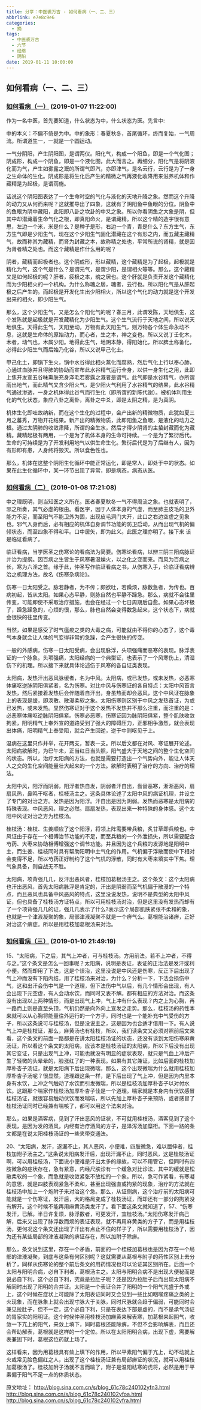 ```yaml
---
title: 分享：中医裘万吉 - 如何看病（一、二、三）
abbrlink: e7e8c9e6
categories:
  - 摘
tags:
  - 中医裘万吉
  - 六节
  - 经络
  - 阴阳
date: 2019-01-11 10:00:00
---
```


## 如何看病（一、二、三）

### [如何看病（一）](http://blog.sina.com.cn/s/blog_61c78c240102yfn3.html "跳转至原文")  (2019-01-07 11:22:00)

作为一名中医，首先要知道，什么状态为中，什么状态为医。先言中:

中的本义：不偏不倚是为中。中的象形：春夏秋冬，首尾循环，终而复始，一气周流。所谓道生一，一就是一个圆运动。

一气分阴阳，产生阴阳图，是谓两仪。阳化气，构成一个阳鱼，即是一个气化图；阴成形，构成一个阴鱼，即是一个液化图，此大而言之。再细分，阳化气是将阴液化而为气，产生如雾露之溉的所谓气即汽，亦即津气，是名云行，云行是为了一身之生命体的生化。阴成形是将生化后产生的精微之气再液化收降用来滋养机体和作藏精是为起极，是谓雨施。

话说这个阴阳图表达了一个生命时空的气化与液化的天地升降之象。然而这个升降的动力又从何而来呢？这就推导出了四象，这就有了阴阳鱼中鱼眼的分位。阴鱼中的鱼眼为阴中藏阳，此阳即八卦之坎卦的中爻之象。所以你看阴鱼之大象是阴，但其中却潜藏着生命气化之根，即真阳命火，是谓藏精。所以这个精的造字很有意思，左边一个米，米是什么？是种子是形，右边一个青，青是什么？东方生气，东方生气即是少阳生气，现在这个少阳生气固化潜藏在这个有形之内，而五藏主藏精气，故而称其为藏精，而肾为封藏之本，故称精之处也，平常所说的肾精，就是因为肾者精之处也。而这个藏精是作什么用的呢？

阴者，藏精而起极者也。这个阴成形，形以藏精，这个藏精是为了起极，起极就是精化为气，这个气是什么？是谓元气，是谓少阳，是谓相火等等。那么，这个藏精又是如何起极的呢？肝者，疲极之本，魂之居也。这个肝就是负责开发这个藏精化而为少阳相火的一个机构。为什么称魂之居，魂者，云行也。所以阳化气是从肝起极之后产生的。而起极是开发化生出少阳相火，所以这个气化的动力就是这个开发出来的相火，即少阳生气。

那么，这个少阳生气，又是怎么个阳化气的呢？春三月，此谓发陈，天地俱生，这个发陈就是起极就是开发藏精化为少阳生气。这个生气流行于天地之间，所以说天地俱生。天得此生气，天阳至动，万物有此天阳生气，则万物各个体生命永动不息，这就是生命体的原始动力，而心者，生之本，神之变也。所以又说丁壬化木，木者，动气也，木属少阳。地得此生气，地阴本静，得阳始化，所以脾土称备化，必得此少阳生气而后始乃化谷，所以又说甲己化土。

甲己化土，即锅下生火，锅中水谷得此相火蒸化而腐熟，然后气化上行以奉心肺，心通过血脉并且得肺的协助而宣布此水谷精气运行全身，以供一身生化之用，此即上焦开发宣五谷味熏肤充身泽毛若雾露之溉者是谓气。此气即是水谷精气，亦所谓雨出地气，而此精气又含少阳火气，是少阳火气利用了水谷精气的结果，此水谷精气通过渗透，一身之机体得此谷气而行生化（即所谓的新陈代谢）。被机体利用生化的气化状态，象应八卦之离卦，离卦之中爻，即是太阴之精，是为真阴。

机体生化即吐故纳新，而在这个生化的过程中，会产出新的精微物质，此犹如夏三月之蕃秀，万物开花结果。新产出的精微物质，此即阳鱼之鱼眼，是液化的动力之根。通过太阴肺的收敛肃降，所谓的金生水，然后才得少阴肾的主蛰封藏而化为藏精。藏精起极有两用，一个是为了机体本身的生命可持续。一个是为了繁衍后代。生命的可持续是为了开发利用地气以供生命生化。繁衍后代是为了后继有人，因为有形即有患，人身终将毁灭。所以食色性也。

那么，机体在这整个阴阳生化循环中能正常运化，即是常人，即处于中的状态。如果在此生化循环中，某一环节出现了异常，即是病态，病态从医。



### [如何看病（二）](http://blog.sina.com.cn/s/blog_61c78c240102yfoa.html "跳转至原文") (2019-01-08 17:21:08) 

中之理既明，则当知医之义所在。医者春夏秋冬一气不得周流之象。也就表明了，邪之所奏，其气必虚的根由。看医字，因于人体本身的气虚，而至肺主皮毛的卫外能力不足，而至阳气不能卫外为固，出现皮毛洞门大开，此口之右边空虚之见象也。邪气入身而后，必有相应的机体自身调节功能的防卫启动，从而出现气机的偏倾状态，而至四象不得和平。口中居矢，即为此义。此医之理亦明了。接下来 该是临证看病了。

临证看病，当学医圣之伤寒论的看病法为简要。伤寒论看病，以辨三阴三阳病脉证并治为提纲。因百病之生皆生于风寒暑湿燥火，以之化之变而来。而风为百病之长，寒为六淫之首。缘于此，仲圣写作临证看病之书，从伤寒入手，论临证看病辨治之机理方法，故名《伤寒杂病论》。

伤寒一日太阳受之。脉若静者，为不传；颇欲吐，若躁烦，脉数急者，为传也。百病初起，皆从太阳。如果心态平静，则脉自然也平静不躁急。那么，病就不会往里传变，可能即使不采取治疗措施，也会在经过一个七日周期后自愈。如果心态坏极了，躁急躁急的，心烦的很，那么，脉也自然会变得数急起来，这个状态下，病就会很快的往里传变。

当然，如果是感受了时气瘟疫之类的大毒之病，可能就由不得你的心态了，这个毒气本身就会让人体的气变得非常的急躁，会产生很快的传变。

一般的外感病，伤寒一日太阳受病，会出现脉浮，头项强痛而恶寒的表现。脉浮表证的一个脉象。头项强痛，太阳经病的一个典型证，也表示了一个风寒伤上，清湿伤下的机理。所以接下来就具体论述伤于风寒的各自证类表现。

太阳病，发热汗出恶风脉缓者，名为中风。太阳病，或已发热，或未发热，必恶寒体痛呕逆脉阴阳俱紧者，名为伤寒。对比中风与伤寒证的各自特点：太阳中风首言发热，然后紧接着发热后会伴随着自汗出，身虽热而却会恶风，这个中风证在脉象上的表现是缓，即涣散、散漫柔软之象。太阳伤寒则区别于中风之发热首证，为或已发热，或未发热。显然伤寒证对于这个发热不发热并不那么注重，而注重的是：必恶寒体痛呕逆脉阴阳俱紧。伤寒必恶寒，伤寒证因为脉阴阳俱紧，整个肌肤收敛拘紧，阳明精气上奉外宣的道路受到了强大的障碍压力，正邪相争激烈，就会表现出体痛，阳明精气上奉受阻，就会产生回逆，逆于中则呕见于上。

温病在这里只作并举，花开两支，暂表一支。所以后文都在对风、寒证展开论述。太阳病欲解时，为巳午未，正当红日当头照，阳气盛大于天地之间的整个生化空间的状态。所以，治疗太阳病的方法，也就是需要打造出一个气势向外，能让人体天人之交的生化空间能量壮大起来的一个方法。欲解时表明了治疗的方向、治疗的理法。

太阳中风，阳浮而阴弱，阳浮者热自发，阴弱者汗自出，啬啬恶寒，淅淅恶风，扇扇风热，鼻鸣干呕者，桂枝汤主之。这条具体论述了太阳中风的病证机理，并设立了专门的对治之方。发热是因为阳浮。汗自出是因为阴弱。发热而恶寒是太阳病的特殊表现。中风恶风，理之必然。扇扇发热，表现出来一种特殊的身体感。这个太阳中风证对治之方为桂枝汤。

桂枝汤：桂枝、生姜顺应了这个阳浮，将领上阵需要带兵粮，炙甘草即兵粮也。中风证由于存在一个相傅治节功能的不足，而至兵粮的一个外泄损失，所以需要配合芍药、大枣来协助相傅增强这个调节功能。并且因为这个兵粮的发源地是阳明中土，而生姜、桂枝同时具有帮助阳明中土气化的作用。气机偏于浮散而使中下相对会变得不足，所以芍药正好制约了这个气机的浮散，同时有大枣来填实中下焦。理气象具备，则自战无不胜。

太阳病，项背强几几，反汗出恶风者，桂枝加葛根汤主之。这个条文：这个太阳病也汗出恶风，首先太阳病脉浮是肯定的，汗出是阴弱而至气机偏于散漫的一个特点，而且恶风也具备中风恶风的特点，这里没说发热，说明不是典型的太阳中风证，但也具备了桂枝汤方证特点，所以可用桂枝汤对治，但是这里没有发热而却有了一个项背强几几的证，强几几表示了什么?表示这个局部肌肤紧张不柔和的象，也就是一个津液凝聚的象，局部津液凝聚不就是一个痹气么。葛根能治诸痹，正好对治这个痹症。所以是用桂枝加葛根汤来对治。



### [如何看病（三）](http://blog.sina.com.cn/s/blog_61c78c240102yfra.html "跳转至原文")  (2019-01-10 21:49:19)

15、“太阳病，下之后，其气上冲者，可与桂枝汤。方用前法。若不上冲者，不得与之。”这个条文是怎么一回事呢？太阳病，说明是表证，表证的正治法是发汗或利小便。然而却用了下法，这是个误治，这里没说是中风还是伤寒，反正下后出现了气上冲而没有下陷内结，用了桂枝汤来对治，为什么？分析一下，下法会损伤中气，这和出汗会伤中气是一个道理，但下法伤中气以后，有几个情形会出现，有人会出现下元空虚，有人会动水饮，而同时又表不解。都有相应的方法对治。而这条没有出现以上两种情形，而是出现气上冲，气上冲有什么表现？内之上为心胸，再一路而上则是直至头顶，气机仍然是向外向上宣发之走势。那么，桂枝汤的药性本来就可以从心胸将能量往外运行的一个方子，同时也是一个能补充中气受伤的方子，所以这条说可与桂枝汤，但是没说主之，这是因为也合适才借用一下。有人说气上冲是桂枝证，那么，麻黄汤也有桂枝，所以，我们读条文又必须对照前后文来看，这个条文的前面一路都是在讲太阳桂枝汤证的状态，还没有谈到太阳伤寒麻黄汤证，所以看这个条文的太阳病，应该本是桂枝汤证的太阳病，所以下后没有出现其它变证，只是出现气上冲，可能也就没有明显的症状表现，就只是气血上冲后产生了轻微的头晕晕的，脸涨红了的一种表现。如果有其它兼证，比如后面的桂枝加厚朴杏子汤证，就是太阳病下后出现微喘，那么，这个出现微喘为什么就用桂枝加厚朴杏子汤呢？很显然，道理跟这条一样，是下后出现了气上冲，但是因为内里本身有水饮，上冲之气触动了水饮而引发微喘，所以是桂枝汤加厚朴杏子以对付水饮。这跟那个喘家作桂枝汤加厚朴杏子佳是一个道理。喘家就是本身内有伏饮感冒桂枝汤证，就很容易触动伏饮而发喘咳，所以先加上厚朴杏子来预防，或者感冒了桂枝汤证同时已经兼有喘咳了，都可以用这个法来对治。

那么，如果是酒客病，见到了汗出恶风的证状，不可就用桂枝汤，酒客见到了这个表现，是因为发的酒风，内经有治疗酒风的方子，是泽泻汤加糜衔。下面一路的条文都是在说太阳桂枝汤证的一些夹带变通法。

20、“太阳病，发汗，遂漏不止，其人恶风，小便难，四肢微急，难以屈伸者，桂枝加附子汤主之。”这条说太阳病发汗后，出现汗漏不止，同时恶风，这是桂枝汤证啊，可以用桂枝汤，下面说小便难是汗出太多的缘故，可以不用管它，但同时有四肢微急的症状存在，急有紧意，内经尺肤诊有一个缓急对比诊法，其中的缓就是松散柔软的一个象，而急就是收敛紧张不放松的一个象。所以，急可作紧看，有寒凝的意思，就是四肢表观紧急不柔和，甚至出现强直或拘紧的现象，治疗的方法就在桂枝汤中加上一个炮附子来对治这个急。那么，从证侧病，这个治疗前的太阳病可能就是一个伤寒证，发汗后，大的格局变成了桂枝汤证，而却还有一部分的拘紧没有解开。这个时候不能再用麻黄汤类发汗了。看下面这条文就知道了，57、“伤寒发汗，已解。半日许复烦，脉浮数者，可更发汗，宜桂枝汤。”太阳伤寒发汗病己解，后来又出现了脉浮数而烦的表证表现，就不再用麻黄类的方子了，而是用桂枝汤，更何况这个条文还出现了汗出有点止不住的样子了，所以需要用桂枝汤了，因为还有某些局部的津液凝聚的痹证存在，所以加附子除痹。

那么，条文说到这里，存在一个矛盾，前面的一个桂枝加葛根也是因为存在一个局部的津液凝聚，到底与这条有何区别呢？这就需要从葛根与附子的药性区别上去分析了，同样从伤寒论的整个前后条文的用药情况也可以论证其区别所在。后面一个太阳与阳明合病，必自下利者，葛根汤主之。太阳与阳明合病不是出现大便秘而是说必自下利，这个必自下利，究竟是拉肚子呢？还是因为拉肚子后而出现太阳病不解同时出现了阳明的合并证。太阳是一个表证合并了阳明的一个阳气亢盛于外或上，这个时候在症状上可能除了太阳表证同时又会见到一些比如咽喉疼痛之类的上火现象，而在脉象上就会出现寸脉大于关脉，同时尺脉就会趋于偏弱，可能同时会兼见拉肚子，但不一定，这个必自下利，只是在表达下部是虚的，而不是承气汤证的胃家实的阳明证。这个时候仲圣用桂枝汤加麻黄来解表寒，加葛根来起阴气，收敛一下亢上的阳气，来敛上填下，同时葛根还能除痹，不但不会影响解表，而且还会帮助解表，葛根就是这样的一个定位。所以在太阳阳明合病，出现下虚，需要解表兼固下时，葛根这位药就上场了。

这样看来，因为用葛根具有敛上填下的作用，所以平素阳气偏于亢上，动不动就上火或常见脸色偏红之人，出现了这个桂枝汤证兼有局部痹证的状况，就可以用桂枝加葛根汤了。桂枝加附子汤就不言而喻了，附子是温阳祛寒的虎将，必然是用于平素偏于阳气不足一点的体质状态。



原文地址：
http://blog.sina.com.cn/s/blog_61c78c240102yfn3.html
http://blog.sina.com.cn/s/blog_61c78c240102yfoa.html
http://blog.sina.com.cn/s/blog_61c78c240102yfra.html